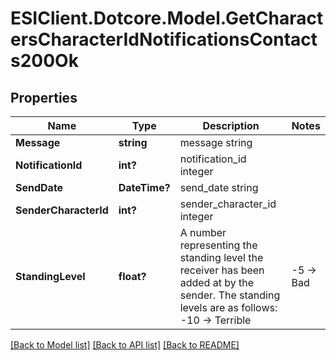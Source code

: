 # ESIClient.Dotcore.Model.GetCharactersCharacterIdNotificationsContacts200Ok
## Properties

Name | Type | Description | Notes
------------ | ------------- | ------------- | -------------
**Message** | **string** | message string | 
**NotificationId** | **int?** | notification_id integer | 
**SendDate** | **DateTime?** | send_date string | 
**SenderCharacterId** | **int?** | sender_character_id integer | 
**StandingLevel** | **float?** | A number representing the standing level the receiver has been added at by the sender. The standing levels are as follows: -10 -&gt; Terrible | -5 -&gt; Bad |  0 -&gt; Neutral |  5 -&gt; Good |  10 -&gt; Excellent | 

[[Back to Model list]](../README.md#documentation-for-models) [[Back to API list]](../README.md#documentation-for-api-endpoints) [[Back to README]](../README.md)

